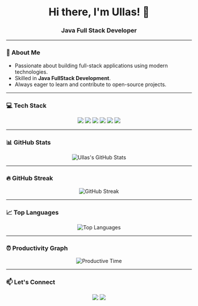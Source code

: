 <h1 align="center">Hi there, I'm Ullas! 👋</h1>
<h3 align="center">Java Full Stack Developer</h3>

---

### 🚀 About Me
- Passionate about building full-stack applications using modern technologies.
- Skilled in **Java FullStack Development**.
- Always eager to learn and contribute to open-source projects.

---

### 💻 Tech Stack

<p align="center">
  <img src="https://img.shields.io/badge/HTML5-E34F26?style=for-the-badge&logo=html5&logoColor=white" />
  <img src="https://img.shields.io/badge/CSS3-1572B6?style=for-the-badge&logo=css3&logoColor=white" />
  <img src="https://img.shields.io/badge/JavaScript-F7DF1E?style=for-the-badge&logo=javascript&logoColor=black" />
  <img src="https://img.shields.io/badge/ReactJS-61DAFB?style=for-the-badge&logo=react&logoColor=black" />
  <img src="https://img.shields.io/badge/Java-007396?style=for-the-badge&logo=java&logoColor=white" />
  <img src="https://img.shields.io/badge/SQL-4479A1?style=for-the-badge&logo=postgresql&logoColor=white" />
 
</p>

---

### 📊 GitHub Stats

<p align="center">
  <img src="https://github-readme-stats.vercel.app/api?username=Ullas2003&show_icons=true&theme=radical" alt="Ullas's GitHub Stats" />
</p>

---

### 🔥 GitHub Streak

<p align="center">
  <img src="https://github-readme-streak-stats.herokuapp.com/?user=Ullas2003&theme=radical" alt="GitHub Streak" />
</p>

---

### 📈 Top Languages

<p align="center">
  <img src="https://github-readme-stats.vercel.app/api/top-langs/?username=Ullas2003&layout=compact&theme=radical" alt="Top Languages" />
</p>

---

### ⏰ Productivity Graph

<p align="center">
  <img src="https://github-profile-summary-cards.vercel.app/api/cards/productive-time?username=Ullas2003&theme=radical" alt="Productive Time" />
</p>

---

### 📫 Let's Connect

<p align="center">
  <a href="https://www.linkedin.com/in/ullas-r-200334301"><img src="https://img.shields.io/badge/LinkedIn-0A66C2?style=for-the-badge&logo=linkedin&logoColor=white" /></a>
  <a href="mailto:ullas.dev2003@gmail.com"><img src="https://img.shields.io/badge/Gmail-D14836?style=for-the-badge&logo=gmail&logoColor=white" /></a>
</p>

